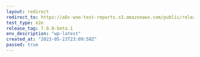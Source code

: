 ```yaml
---
layout: redirect
redirect_to: https://a8c-woo-test-reports.s3.amazonaws.com/public/release/7.8.0-beta.1/wp-latest/e2e/index.html
test_type: e2e
release_tag: 7.8.0-beta.1
env_description: "wp-latest"
created_at: "2023-05-23T23:09:58Z"
passed: true
---
```

